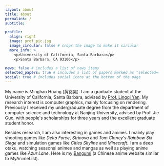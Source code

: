 ```yaml
---
layout: about
title: about
permalink: /
subtitle:

profile:
  align: right
  image: prof_pic.jpg
  image_circular: false # crops the image to make it circular
  more_info: >
    <p>University of California, Santa Barbara</p>
    <p>Santa Barbara, CA 93106</p>

news: false # includes a list of news items
selected_papers: true # includes a list of papers marked as "selected={true}"
social: true # includes social icons at the bottom of the page
---
```


My name is Minghao Huang (黄铭昊). I am a graduate student at the University of California, Santa Barbara, advised by [Prof. Lingqi Yan](https://sites.cs.ucsb.edu/~lingqi/). My research interest is computer graphics, mainly forcusing on rendering. Previously I received my undergraduate degree from the department of computer science and technology at Nanjing University, advised by Prof. Jie Guo, with people's scholarships for three years and the excellent graduate student honor.

Besides research, I am also interesting in games and animes. I mainly play shooting games like *Delta Force*, *Strinova* and *Tom Clancy's Rainbow Six Siege* and simulation games like *Cities Skyline* and *Minecraft*. I am a deep otaku, watching seasonal animes and mangas as well as playing anime games like *Azur Lane*. Here is my [Bangumi](https://bgm.tv/user/789994) (a Chinese anime website similar to MyAnimeList).
